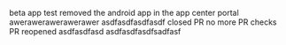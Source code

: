 
beta app test
removed the android app in the app center portal
awerawerawerawerawer
asdfasdfasdfasdf
closed PR
no more PR checks
PR reopened
asdfasdfasd
asdfasdfasdfsadfasf
